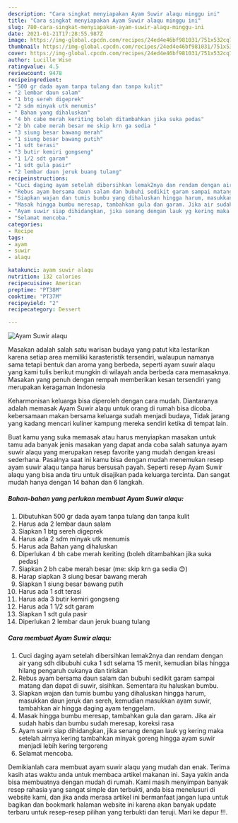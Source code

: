 ```yaml
---
description: "Cara singkat menyiapakan Ayam Suwir alaqu minggu ini"
title: "Cara singkat menyiapakan Ayam Suwir alaqu minggu ini"
slug: 780-cara-singkat-menyiapakan-ayam-suwir-alaqu-minggu-ini
date: 2021-01-21T17:28:55.987Z
image: https://img-global.cpcdn.com/recipes/24ed4e46bf981031/751x532cq70/ayam-suwir-alaqu-foto-resep-utama.jpg
thumbnail: https://img-global.cpcdn.com/recipes/24ed4e46bf981031/751x532cq70/ayam-suwir-alaqu-foto-resep-utama.jpg
cover: https://img-global.cpcdn.com/recipes/24ed4e46bf981031/751x532cq70/ayam-suwir-alaqu-foto-resep-utama.jpg
author: Lucille Wise
ratingvalue: 4.5
reviewcount: 9478
recipeingredient:
- "500 gr dada ayam tanpa tulang dan tanpa kulit"
- "2 lembar daun salam"
- "1 btg sereh digeprek"
- "2 sdm minyak utk menumis"
- " Bahan yang dihaluskan"
- "4 bh cabe merah keriting boleh ditambahkan jika suka pedas"
- "2 bh cabe merah besar me skip krn ga sedia "
- "3 siung besar bawang merah"
- "1 siung besar bawang putih"
- "1 sdt terasi"
- "3 butir kemiri gongseng"
- "1 1/2 sdt garam"
- "1 sdt gula pasir"
- "2 lembar daun jeruk buang tulang"
recipeinstructions:
- "Cuci daging ayam setelah dibersihkan lemak2nya dan rendam dengan air yang sdh dibubuhi cuka 1 sdt selama 15 menit, kemudian bilas hingga hilang pengaruh cukanya dan tiriskan"
- "Rebus ayam bersama daun salam dan bubuhi sedikit garam sampai matang dan dapat di suwir, sisihkan. Sementara itu haluskan bumbu."
- "Siapkan wajan dan tumis bumbu yang dihaluskan hingga harum, masukkan daun jeruk dan sereh, kemudian masukkan ayam suwir, tambahkan air hingga daging ayam tenggelam."
- "Masak hingga bumbu meresap, tambahkan gula dan garam. Jika air sudah habis dan bumbu sudah meresap, koreksi rasa"
- "Ayam suwir siap dihidangkan, jika senang dengan lauk yg kering maka setelah airnya kering tambahkan minyak goreng hingga ayam suwir menjadi lebih kering tergoreng"
- "Selamat mencoba."
categories:
- Recipe
tags:
- ayam
- suwir
- alaqu

katakunci: ayam suwir alaqu 
nutrition: 132 calories
recipecuisine: American
preptime: "PT38M"
cooktime: "PT37M"
recipeyield: "2"
recipecategory: Dessert

---
```



![Ayam Suwir alaqu](https://img-global.cpcdn.com/recipes/24ed4e46bf981031/751x532cq70/ayam-suwir-alaqu-foto-resep-utama.jpg)

Masakan adalah salah satu warisan budaya yang patut kita lestarikan karena setiap area memiliki karasteristik tersendiri, walaupun namanya sama tetapi bentuk dan aroma yang berbeda, seperti ayam suwir alaqu yang kami tulis berikut mungkin di wilayah anda berbeda cara memasaknya. Masakan yang penuh dengan rempah memberikan kesan tersendiri yang merupakan keragaman Indonesia

Keharmonisan keluarga bisa diperoleh dengan cara mudah. Diantaranya adalah memasak Ayam Suwir alaqu untuk orang di rumah bisa dicoba. kebersamaan makan bersama keluarga sudah menjadi budaya, Tidak jarang yang kadang mencari kuliner kampung mereka sendiri ketika di tempat lain.



Buat kamu yang suka memasak atau harus menyiapkan masakan untuk tamu ada banyak jenis masakan yang dapat anda coba salah satunya ayam suwir alaqu yang merupakan resep favorite yang mudah dengan kreasi sederhana. Pasalnya saat ini kamu bisa dengan mudah menemukan resep ayam suwir alaqu tanpa harus bersusah payah.
Seperti resep Ayam Suwir alaqu yang bisa anda tiru untuk disajikan pada keluarga tercinta. Dan sangat mudah hanya dengan 14 bahan dan 6 langkah.


<!--inarticleads1-->

##### Bahan-bahan yang perlukan membuat Ayam Suwir alaqu:

1. Dibutuhkan 500 gr dada ayam tanpa tulang dan tanpa kulit
1. Harus ada 2 lembar daun salam
1. Siapkan 1 btg sereh digeprek
1. Harus ada 2 sdm minyak utk menumis
1. Harus ada  Bahan yang dihaluskan
1. Diperlukan 4 bh cabe merah keriting (boleh ditambahkan jika suka pedas)
1. Siapkan 2 bh cabe merah besar (me: skip krn ga sedia 😊)
1. Harap siapkan 3 siung besar bawang merah
1. Siapkan 1 siung besar bawang putih
1. Harus ada 1 sdt terasi
1. Harus ada 3 butir kemiri gongseng
1. Harus ada 1 1/2 sdt garam
1. Siapkan 1 sdt gula pasir
1. Diperlukan 2 lembar daun jeruk buang tulang




<!--inarticleads2-->

##### Cara membuat  Ayam Suwir alaqu:

1. Cuci daging ayam setelah dibersihkan lemak2nya dan rendam dengan air yang sdh dibubuhi cuka 1 sdt selama 15 menit, kemudian bilas hingga hilang pengaruh cukanya dan tiriskan
1. Rebus ayam bersama daun salam dan bubuhi sedikit garam sampai matang dan dapat di suwir, sisihkan. Sementara itu haluskan bumbu.
1. Siapkan wajan dan tumis bumbu yang dihaluskan hingga harum, masukkan daun jeruk dan sereh, kemudian masukkan ayam suwir, tambahkan air hingga daging ayam tenggelam.
1. Masak hingga bumbu meresap, tambahkan gula dan garam. Jika air sudah habis dan bumbu sudah meresap, koreksi rasa
1. Ayam suwir siap dihidangkan, jika senang dengan lauk yg kering maka setelah airnya kering tambahkan minyak goreng hingga ayam suwir menjadi lebih kering tergoreng
1. Selamat mencoba.




Demikianlah cara membuat ayam suwir alaqu yang mudah dan enak. Terima kasih atas waktu anda untuk membaca artikel makanan ini. Saya yakin anda bisa membuatnya dengan mudah di rumah. Kami masih menyimpan banyak resep rahasia yang sangat simple dan terbukti, anda bisa menelusuri di website kami, dan jika anda merasa artikel ini bermanfaat jangan lupa untuk bagikan dan bookmark halaman website ini karena akan banyak update terbaru untuk resep-resep pilihan yang terbukti dan teruji. Mari ke dapur !!!. 
